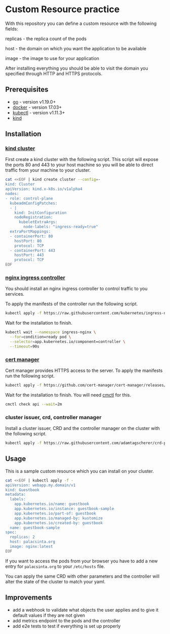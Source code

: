 # Custom Resource practice

With this repository you can define a custom resource with the following fields:

replicas - the replica count of the pods

host - the domain on which you want the application to be available

image - the image to use for your application

After installing everything you should be able to visit the domain you specified through HTTP and HTTPS protocols.

## Prerequisites

- [go](https://go.dev/dl) - version v1.19.0+
- [docker](https://docs.docker.com/get-docker) - version 17.03+
- [kubectl](https://kubernetes.io/docs/tasks/tools/#kubectl) - version v1.11.3+
- [kind](https://kind.sigs.k8s.io)

## Installation

### [kind cluster](https://kind.sigs.k8s.io/docs/user/ingress)

First create a kind cluster with the following script.
This script will expose the ports 80 and 443 to your host machine so you will be able to direct traffic from your machine to your cluster.

```bash
cat <<EOF | kind create cluster --config=-
kind: Cluster
apiVersion: kind.x-k8s.io/v1alpha4
nodes:
- role: control-plane
  kubeadmConfigPatches:
  - |
    kind: InitConfiguration
    nodeRegistration:
      kubeletExtraArgs:
        node-labels: "ingress-ready=true"
  extraPortMappings:
  - containerPort: 80
    hostPort: 80
    protocol: TCP
  - containerPort: 443
    hostPort: 443
    protocol: TCP
EOF
```
### [nginx ingress controller](https://docs.nginx.com/nginx-ingress-controller)

You should install an nginx ingress controller to control traffic to you services.

To apply the manifests of the controller run the following script.

```bash
kubectl apply -f https://raw.githubusercontent.com/kubernetes/ingress-nginx/main/deploy/static/provider/kind/deploy.yaml
```

Wait for the installation to finish.

```bash
kubectl wait --namespace ingress-nginx \
  --for=condition=ready pod \
  --selector=app.kubernetes.io/component=controller \
  --timeout=90s
```

### [cert manager](https://cert-manager.io)

Cert manager provides HTTPS access to the server.
To apply the manifests run the following script.

```bash
kubectl apply -f https://github.com/cert-manager/cert-manager/releases/download/v1.11.0/cert-manager.yaml
```

Wait for the installation to finish.
You will need [cmctl](https://cert-manager.io/docs/reference/cmctl/#installation) for this.

```bash
cmctl check api --wait=2m
```

### cluster issuer, crd, controller manager

Install a cluster issuer, CRD and the controller manager on the cluster with the following script.

```bash
kubectl apply -f https://raw.githubusercontent.com/adamtagscherer/crd-practice/main/config/release.yaml
```

## Usage

This is a sample custom resource which you can install on your cluster.

```bash
cat <<EOF | kubectl apply -f -
apiVersion: webapp.my.domain/v1
kind: Guestbook
metadata:
  labels:
    app.kubernetes.io/name: guestbook
    app.kubernetes.io/instance: guestbook-sample
    app.kubernetes.io/part-of: guestbook
    app.kubernetes.io/managed-by: kustomize
    app.kubernetes.io/created-by: guestbook
  name: guestbook-sample
spec:
  replicas: 2
  host: palacsinta.org
  image: nginx:latest
EOF
```

If you want to access the pods from your browser you have to add a new entry for `palacsinta.org` to your `/etc/hosts` file.

You can apply the same CRD with other parameters and the controller will alter the state of the cluster to match your yaml.

## Improvements

- add a webhook to validate what objects the user applies and to give it default values if they are not given
- add metrics endpoint to the pods and the controller
- add e2e tests to test if everything is set up properly
